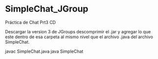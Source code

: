 # SimpleChat_JGroup
Práctica de Chat Prt3 CD

Descargar la version 3 de JGroups descomprimir el .jar y agregar lo que este dentro de esa carpeta al
mismo nivel que el archivo .java del archivo SimpleChat.

javac SimpleChat.java
java SimpleChat
